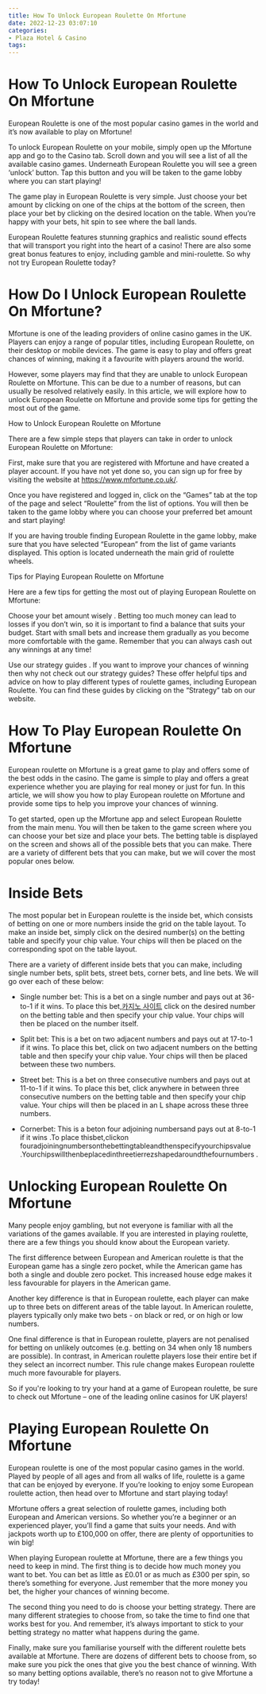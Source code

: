 ```yaml
---
title: How To Unlock European Roulette On Mfortune
date: 2022-12-23 03:07:10
categories:
- Plaza Hotel & Casino
tags:
---
```



#  How To Unlock European Roulette On Mfortune

European Roulette is one of the most popular casino games in the world and it’s now available to play on Mfortune! 

To unlock European Roulette on your mobile, simply open up the Mfortune app and go to the Casino tab. Scroll down and you will see a list of all the available casino games. Underneath European Roulette you will see a green ‘unlock’ button. Tap this button and you will be taken to the game lobby where you can start playing!

The game play in European Roulette is very simple. Just choose your bet amount by clicking on one of the chips at the bottom of the screen, then place your bet by clicking on the desired location on the table. When you’re happy with your bets, hit spin to see where the ball lands.

European Roulette features stunning graphics and realistic sound effects that will transport you right into the heart of a casino! There are also some great bonus features to enjoy, including gamble and mini-roulette. So why not try European Roulette today?

#  How Do I Unlock European Roulette On Mfortune?

Mfortune is one of the leading providers of online casino games in the UK. Players can enjoy a range of popular titles, including European Roulette, on their desktop or mobile devices. The game is easy to play and offers great chances of winning, making it a favourite with players around the world.

However, some players may find that they are unable to unlock European Roulette on Mfortune. This can be due to a number of reasons, but can usually be resolved relatively easily. In this article, we will explore how to unlock European Roulette on Mfortune and provide some tips for getting the most out of the game.

How to Unlock European Roulette on Mfortune

There are a few simple steps that players can take in order to unlock European Roulette on Mfortune:

First, make sure that you are registered with Mfortune and have created a player account. If you have not yet done so, you can sign up for free by visiting the website at https://www.mfortune.co.uk/.

Once you have registered and logged in, click on the “Games” tab at the top of the page and select “Roulette” from the list of options. You will then be taken to the game lobby where you can choose your preferred bet amount and start playing!

If you are having trouble finding European Roulette in the game lobby, make sure that you have selected “European” from the list of game variants displayed. This option is located underneath the main grid of roulette wheels.

Tips for Playing European Roulette on Mfortune

Here are a few tips for getting the most out of playing European Roulette on Mfortune:

Choose your bet amount wisely . Betting too much money can lead to losses if you don’t win, so it is important to find a balance that suits your budget. Start with small bets and increase them gradually as you become more comfortable with the game. Remember that you can always cash out any winnings at any time!

Use our strategy guides . If you want to improve your chances of winning then why not check out our strategy guides? These offer helpful tips and advice on how to play different types of roulette games, including European Roulette. You can find these guides by clicking on the “Strategy” tab on our website.






#  How To Play European Roulette On Mfortune

European roulette on Mfortune is a great game to play and offers some of the best odds in the casino. The game is simple to play and offers a great experience whether you are playing for real money or just for fun. In this article, we will show you how to play European roulette on Mfortune and provide some tips to help you improve your chances of winning.

To get started, open up the Mfortune app and select European Roulette from the main menu. You will then be taken to the game screen where you can choose your bet size and place your bets. The betting table is displayed on the screen and shows all of the possible bets that you can make. There are a variety of different bets that you can make, but we will cover the most popular ones below.

# Inside Bets

The most popular bet in European roulette is the inside bet, which consists of betting on one or more numbers inside the grid on the table layout. To make an inside bet, simply click on the desired number(s) on the betting table and specify your chip value. Your chips will then be placed on the corresponding spot on the table layout.

There are a variety of different inside bets that you can make, including single number bets, split bets, street bets, corner bets, and line bets. We will go over each of these below:

* Single number bet: This is a bet on a single number and pays out at 36-to-1 if it wins. To place this bet,[카지노 사이트](https://choegocasino.com/) click on the desired number on the betting table and then specify your chip value. Your chips will then be placed on the number itself.

* Split bet: This is a bet on two adjacent numbers and pays out at 17-to-1 if it wins. To place this bet, click on two adjacent numbers on the betting table and then specify your chip value. Your chips will then be placed between these two numbers.

* Street bet: This is a bet on three consecutive numbers and pays out at 11-to-1 if it wins. To place this bet, click anywhere in between three consecutive numbers on the betting table and then specify your chip value. Your chips will then be placed in an L shape across these three numbers.

* Cornerbet: This is a beton four adjoining numbersand pays out at 8-to-1 if it wins .To place thisbet,clickon fouradjoiningnumbersonthebettingtableandthenspecifyyourchipsvalue .Yourchipswillthenbeplacedinthreetierrezshapedaroundthefournumbers .

#  Unlocking European Roulette On Mfortune

Many people enjoy gambling, but not everyone is familiar with all the variations of the games available. If you are interested in playing roulette, there are a few things you should know about the European variety.

The first difference between European and American roulette is that the European game has a single zero pocket, while the American game has both a single and double zero pocket. This increased house edge makes it less favourable for players in the American game.

Another key difference is that in European roulette, each player can make up to three bets on different areas of the table layout. In American roulette, players typically only make two bets - on black or red, or on high or low numbers.

One final difference is that in European roulette, players are not penalised for betting on unlikely outcomes (e.g. betting on 34 when only 18 numbers are possible). In contrast, in American roulette players lose their entire bet if they select an incorrect number. This rule change makes European roulette much more favourable for players.

So if you're looking to try your hand at a game of European roulette, be sure to check out Mfortune – one of the leading online casinos for UK players!

#  Playing European Roulette On Mfortune

European roulette is one of the most popular casino games in the world. Played by people of all ages and from all walks of life, roulette is a game that can be enjoyed by everyone. If you’re looking to enjoy some European roulette action, then head over to Mfortune and start playing today!

Mfortune offers a great selection of roulette games, including both European and American versions. So whether you’re a beginner or an experienced player, you’ll find a game that suits your needs. And with jackpots worth up to £100,000 on offer, there are plenty of opportunities to win big!

When playing European roulette at Mfortune, there are a few things you need to keep in mind. The first thing is to decide how much money you want to bet. You can bet as little as £0.01 or as much as £300 per spin, so there’s something for everyone. Just remember that the more money you bet, the higher your chances of winning become.

The second thing you need to do is choose your betting strategy. There are many different strategies to choose from, so take the time to find one that works best for you. And remember, it’s always important to stick to your betting strategy no matter what happens during the game.

Finally, make sure you familiarise yourself with the different roulette bets available at Mfortune. There are dozens of different bets to choose from, so make sure you pick the ones that give you the best chance of winning. With so many betting options available, there’s no reason not to give Mfortune a try today!